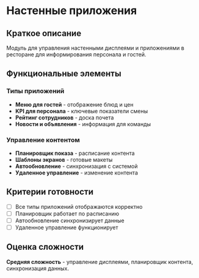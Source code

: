 # Настенные приложения

## Краткое описание

Модуль для управления настенными дисплеями и приложениями в ресторане для информирования персонала и гостей.

## Функциональные элементы

### Типы приложений

- **Меню для гостей** - отображение блюд и цен
- **KPI для персонала** - ключевые показатели смены
- **Рейтинг сотрудников** - доска почета
- **Новости и объявления** - информация для команды

### Управление контентом

- **Планировщик показа** - расписание контента
- **Шаблоны экранов** - готовые макеты
- **Автообновление** - синхронизация с системой
- **Удаленное управление** - изменение контента

## Критерии готовности

- [ ] Все типы приложений отображаются корректно
- [ ] Планировщик работает по расписанию
- [ ] Автообновление синхронизирует данные
- [ ] Удаленное управление функционирует

## Оценка сложности

**Средняя сложность** - управление дисплеями, планировщик контента, синхронизация данных.

